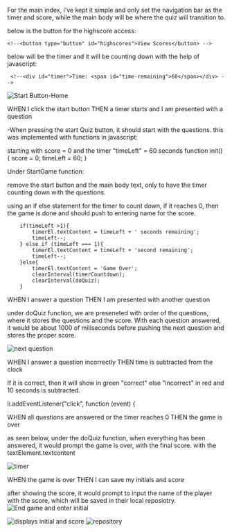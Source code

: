 For the main index, i've kept it simple and only set the navigation bar as the timer and score, while the main body will be where the quiz will transition to.

below is the button for the highscore access:
   <!--<div class="score"> -->
    <!--<button type="button" id="highscores">View Scores</button> -->
below will be the timer and it will be counting down with the help of javascript:
 
     <!--<div id="timer">Time: <span id="time-remaining">60</span></div> -->
![Start Button-Home](https://user-images.githubusercontent.com/52897163/167995122-5e454d8b-fcce-4c26-b30e-f7c124998bd8.JPG)



WHEN I click the start button
THEN a timer starts and I am presented with a question

-When pressing the start Quiz button, it should start with the questions.  this was implemented with functions in javascript:

starting with score = 0 and the timer "timeLeft" = 60 seconds
function init() {
    score = 0;
    timeLeft = 60;
}

Under StartGame function:

remove the start button and the main body text, only to have the timer counting down with the questions.

using an if else statement for the timer to count down, if it reaches 0, then the game is done and should push to entering name for the score.


        if(timeLeft >1){
            timerEl.textContent = timeLeft + ' seconds remaining';
            timeLeft--;
        } else if (timeLeft === 1){
            timerEl.textContent = timeLeft + 'second remaining';
            timeLeft--;
        }else{
            timerEl.textContent = 'Game Over';
            clearInterval(timerCountdown);
            clearInterval(doQuiz);
        }




WHEN I answer a question
THEN I am presented with another question

under doQuiz function, we are preseneted with order of the questions, where it stores the questions and the score.  With each question answered, it would be about 1000 of miliseconds before pushing the next question and stores the proper score.

![next question](https://user-images.githubusercontent.com/52897163/167995198-3c3650b9-aa9c-44a5-a9c9-400aa3d4bfc5.JPG)

WHEN I answer a question incorrectly
THEN time is subtracted from the clock

If it is correct, then it will show in green "correct" else "incorrect" in red and 10 seconds is subtracted.

li.addEventListener("click", function (event) {
    <!-- if (questionItem.answer === parseInt(event.target.getAttribute("data-index"))) 
        {
             score += 10;
            indicatorEl.textContent = "CORRECT!";
            indicatorEl.style.color = "green";
    } else {
            timeLeft -= 10;
            indicatorEl.textContent = "INCORRECT";
            indicatorEl.style.color = "red";
        }-->


WHEN all questions are answered or the timer reaches 0
THEN the game is over

as seen below, under the doQuiz function, when everything has been answered, it would prompt the game is over, with the final score. with the textElement.textcontent

<!--if (questionNumber === questions.length) {
    clearInterval(timerCountdown);
    indicatorEl.textContent = "";
    newChoices.remove(); //removes the questions
    messageEl.textContent = "Congratulations"; //shows the finishing of the quiz
    messageEl.appendChild(textElement);
    textElement.textContent = "Your final score is: " + score + " points";
enterInfo(); -->
![timer](https://user-images.githubusercontent.com/52897163/167995096-0c64b343-d1b4-46f0-8044-53d8a038cfec.JPG)

WHEN the game is over
THEN I can save my initials and score

after showing the score, it would prompt to input the name of the player with the score, which will be saved in their local reposiotry.  
![End game and enter initial](https://user-images.githubusercontent.com/52897163/167995070-fff65836-05eb-4fc7-8cad-c275a300217e.JPG)

![displays initial and score](https://user-images.githubusercontent.com/52897163/167995049-cf75c3b6-b188-418e-bd3b-417eaf162a2e.JPG)
![repository](https://user-images.githubusercontent.com/52897163/167995174-47aa0b4e-eeb2-421f-a599-3228093a3fd4.JPG)
